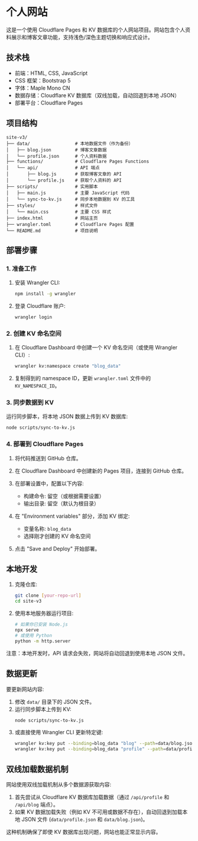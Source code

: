 # 个人网站

这是一个使用 Cloudflare Pages 和 KV 数据库的个人网站项目。网站包含个人资料展示和博客文章功能，支持浅色/深色主题切换和响应式设计。

## 技术栈

- 前端：HTML, CSS, JavaScript
- CSS 框架：Bootstrap 5
- 字体：Maple Mono CN
- 数据存储：Cloudflare KV 数据库（双线加载，自动回退到本地 JSON）
- 部署平台：Cloudflare Pages

## 项目结构

```
site-v3/
├── data/                 # 本地数据文件（作为备份）
│   ├── blog.json         # 博客文章数据
│   └── profile.json      # 个人资料数据
├── functions/            # Cloudflare Pages Functions
│   └── api/              # API 端点
│       ├── blog.js       # 获取博客文章的 API
│       └── profile.js    # 获取个人资料的 API
├── scripts/              # 实用脚本
│   ├── main.js           # 主要 JavaScript 代码
│   └── sync-to-kv.js     # 同步本地数据到 KV 的工具
├── styles/               # 样式文件
│   └── main.css          # 主要 CSS 样式
├── index.html            # 网站主页
├── wrangler.toml         # Cloudflare Pages 配置
└── README.md             # 项目说明
```

## 部署步骤

### 1. 准备工作

1. 安装 Wrangler CLI:
   ```bash
   npm install -g wrangler
   ```

2. 登录 Cloudflare 账户:
   ```bash
   wrangler login
   ```

### 2. 创建 KV 命名空间

1. 在 Cloudflare Dashboard 中创建一个 KV 命名空间（或使用 Wrangler CLI）:
   ```bash
   wrangler kv:namespace create "blog_data"
   ```

2. 复制得到的 namespace ID，更新 `wrangler.toml` 文件中的 `KV_NAMESPACE_ID`。

### 3. 同步数据到 KV

运行同步脚本，将本地 JSON 数据上传到 KV 数据库:
```bash
node scripts/sync-to-kv.js
```

### 4. 部署到 Cloudflare Pages

1. 将代码推送到 GitHub 仓库。

2. 在 Cloudflare Dashboard 中创建新的 Pages 项目，连接到 GitHub 仓库。

3. 在部署设置中，配置以下内容:
   - 构建命令: 留空（或根据需要设置）
   - 输出目录: 留空（默认为根目录）

4. 在 "Environment variables" 部分，添加 KV 绑定:
   - 变量名称: `blog_data`
   - 选择刚才创建的 KV 命名空间

5. 点击 "Save and Deploy" 开始部署。

## 本地开发

1. 克隆仓库:
   ```bash
   git clone [your-repo-url]
   cd site-v3
   ```

2. 使用本地服务器运行项目:
   ```bash
   # 如果你已安装 Node.js
   npx serve
   # 或使用 Python
   python -m http.server
   ```

注意：本地开发时，API 请求会失败，网站将自动回退到使用本地 JSON 文件。

## 数据更新

要更新网站内容:

1. 修改 `data/` 目录下的 JSON 文件。
2. 运行同步脚本上传到 KV:
   ```bash
   node scripts/sync-to-kv.js
   ```
3. 或直接使用 Wrangler CLI 更新特定键:
   ```bash
   wrangler kv:key put --binding=blog_data "blog" --path=data/blog.json
   wrangler kv:key put --binding=blog_data "profile" --path=data/profile.json
   ```

## 双线加载数据机制

网站使用双线加载机制从多个数据源获取内容:

1. 首先尝试从 Cloudflare KV 数据库加载数据（通过 `/api/profile` 和 `/api/blog` 端点）。
2. 如果 KV 数据加载失败（例如 KV 不可用或数据不存在），自动回退到加载本地 JSON 文件 (`data/profile.json` 和 `data/blog.json`)。

这种机制确保了即使 KV 数据库出现问题，网站也能正常显示内容。 